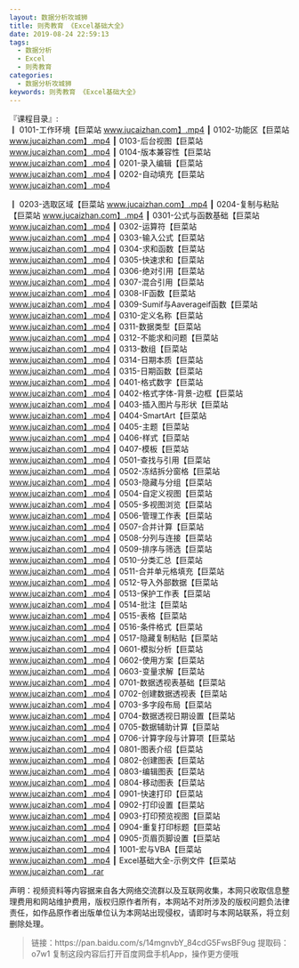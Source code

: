 ```yaml
---
layout: 数据分析攻城狮
title: 则秀教育 《Excel基础大全》
date: 2019-08-24 22:59:13
tags:
  - 数据分析
  - Excel
  - 则秀教育
categories:
  - 数据分析攻城狮
keywords: 则秀教育 《Excel基础大全》
---
```

『课程目录』:  
┃  0101-工作环境【巨菜站 www.jucaizhan.com】.mp4
┃  0102-功能区【巨菜站 www.jucaizhan.com】.mp4
┃  0103-后台视图【巨菜站 www.jucaizhan.com】.mp4
┃  0104-版本兼容性【巨菜站 www.jucaizhan.com】.mp4
┃  0201-录入编辑【巨菜站 www.jucaizhan.com】.mp4
┃  0202-自动填充【巨菜站 www.jucaizhan.com】.mp4
<!-- more --> 
┃  0203-选取区域【巨菜站 www.jucaizhan.com】.mp4
┃  0204-复制与粘贴【巨菜站 www.jucaizhan.com】.mp4
┃  0301-公式与函数基础【巨菜站 www.jucaizhan.com】.mp4
┃  0302-运算符【巨菜站 www.jucaizhan.com】.mp4
┃  0303-输入公式【巨菜站 www.jucaizhan.com】.mp4
┃  0304-求和函数【巨菜站 www.jucaizhan.com】.mp4
┃  0305-快速求和【巨菜站 www.jucaizhan.com】.mp4
┃  0306-绝对引用【巨菜站 www.jucaizhan.com】.mp4
┃  0307-混合引用【巨菜站 www.jucaizhan.com】.mp4
┃  0308-IF函数【巨菜站 www.jucaizhan.com】.mp4
┃  0309-Sumif与Aaverageif函数【巨菜站 www.jucaizhan.com】.mp4
┃  0310-定义名称【巨菜站 www.jucaizhan.com】.mp4
┃  0311-数据类型【巨菜站 www.jucaizhan.com】.mp4
┃  0312-不能求和问题【巨菜站 www.jucaizhan.com】.mp4
┃  0313-数组【巨菜站 www.jucaizhan.com】.mp4
┃  0314-日期本质【巨菜站 www.jucaizhan.com】.mp4
┃  0315-日期函数【巨菜站 www.jucaizhan.com】.mp4
┃  0401-格式数字【巨菜站 www.jucaizhan.com】.mp4
┃  0402-格式字体-背景-边框【巨菜站 www.jucaizhan.com】.mp4
┃  0403-插入图片与形状【巨菜站 www.jucaizhan.com】.mp4
┃  0404-SmartArt【巨菜站 www.jucaizhan.com】.mp4
┃  0405-主题【巨菜站 www.jucaizhan.com】.mp4
┃  0406-样式【巨菜站 www.jucaizhan.com】.mp4
┃  0407-模板【巨菜站 www.jucaizhan.com】.mp4
┃  0501-查找与引用【巨菜站 www.jucaizhan.com】.mp4
┃  0502-冻结拆分窗格【巨菜站 www.jucaizhan.com】.mp4
┃  0503-隐藏与分组【巨菜站 www.jucaizhan.com】.mp4
┃  0504-自定义视图【巨菜站 www.jucaizhan.com】.mp4
┃  0505-多视图浏览【巨菜站 www.jucaizhan.com】.mp4
┃  0506-管理工作表【巨菜站 www.jucaizhan.com】.mp4
┃  0507-合并计算【巨菜站 www.jucaizhan.com】.mp4
┃  0508-分列与连接【巨菜站 www.jucaizhan.com】.mp4
┃  0509-排序与筛选【巨菜站 www.jucaizhan.com】.mp4
┃  0510-分类汇总【巨菜站 www.jucaizhan.com】.mp4
┃  0511-合并单元格填充【巨菜站 www.jucaizhan.com】.mp4
┃  0512-导入外部数据【巨菜站 www.jucaizhan.com】.mp4
┃  0513-保护工作表【巨菜站 www.jucaizhan.com】.mp4
┃  0514-批注【巨菜站 www.jucaizhan.com】.mp4
┃  0515-表格【巨菜站 www.jucaizhan.com】.mp4
┃  0516-条件格式【巨菜站 www.jucaizhan.com】.mp4
┃  0517-隐藏复制粘贴【巨菜站 www.jucaizhan.com】.mp4
┃  0601-模拟分析【巨菜站 www.jucaizhan.com】.mp4
┃  0602-使用方案【巨菜站 www.jucaizhan.com】.mp4
┃  0603-变量求解【巨菜站 www.jucaizhan.com】.mp4
┃  0701-数据透视表基础【巨菜站 www.jucaizhan.com】.mp4
┃  0702-创建数据透视表【巨菜站 www.jucaizhan.com】.mp4
┃  0703-多字段布局【巨菜站 www.jucaizhan.com】.mp4
┃  0704-数据透视日期设置【巨菜站 www.jucaizhan.com】.mp4
┃  0705-数据辅助计算【巨菜站 www.jucaizhan.com】.mp4
┃  0706-计算字段与计算项【巨菜站 www.jucaizhan.com】.mp4
┃  0801-图表介绍【巨菜站 www.jucaizhan.com】.mp4
┃  0802-创建图表【巨菜站 www.jucaizhan.com】.mp4
┃  0803-编辑图表【巨菜站 www.jucaizhan.com】.mp4
┃  0804-移动图表【巨菜站 www.jucaizhan.com】.mp4
┃  0901-快速打印【巨菜站 www.jucaizhan.com】.mp4
┃  0902-打印设置【巨菜站 www.jucaizhan.com】.mp4
┃  0903-打印预览视图【巨菜站 www.jucaizhan.com】.mp4
┃  0904-重复打印标题【巨菜站 www.jucaizhan.com】.mp4
┃  0905-页眉页脚设置【巨菜站 www.jucaizhan.com】.mp4
┃  1001-宏与VBA【巨菜站 www.jucaizhan.com】.mp4
┃  Excel基础大全-示例文件【巨菜站 www.jucaizhan.com】.rar
<div class="post-copyright">
    <div class="post-copyright__author">
      <span class="post-copyright-meta">声明：视频资料等内容据来自各大网络交流群以及互联网收集，本网只收取信息整理费用和网站维护费用，版权归原作者所有，本网站不对所涉及的版权问题负法律责任，如作品原作者出版单位认为本网站出现侵权，请即时与本网站联系，将立刻删除处理。 </span>
    </div>
</div>

<blockquote class="blockquote-center">
链接：https://pan.baidu.com/s/14mgnvbY_84cdG5FwsBF9ug 
提取码：o7w1 
复制这段内容后打开百度网盘手机App，操作更方便哦
</blockquote>

